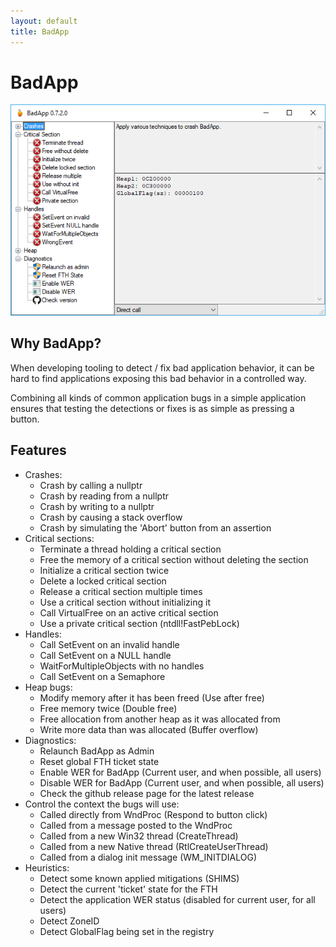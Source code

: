```yaml
---
layout: default
title: BadApp
---
```


# BadApp

![Example](BadApp.png)

## Why BadApp?
When developing tooling to detect / fix bad application behavior, it can be hard to find applications exposing this bad behavior in a controlled way.

Combining all kinds of common application bugs in a simple application ensures that testing the detections or fixes is as simple as pressing a button.

## Features


* Crashes:
    * Crash by calling a nullptr
    * Crash by reading from a nullptr
    * Crash by writing to a nullptr
    * Crash by causing a stack overflow
    * Crash by simulating the 'Abort' button from an assertion
* Critical sections:
    * Terminate a thread holding a critical section
    * Free the memory of a critical section without deleting the section
    * Initialize a critical section twice
    * Delete a locked critical section
    * Release a critical section multiple times
    * Use a critical section without initializing it
    * Call VirtualFree on an active critical section
    * Use a private critical section (ntdll!FastPebLock)
* Handles:
    * Call SetEvent on an invalid handle
    * Call SetEvent on a NULL handle
    * WaitForMultipleObjects with no handles
    * Call SetEvent on a Semaphore
* Heap bugs:
    * Modify memory after it has been freed (Use after free)
    * Free memory twice (Double free)
    * Free allocation from another heap as it was allocated from
    * Write more data than was allocated (Buffer overflow)
* Diagnostics:
    * Relaunch BadApp as Admin
    * Reset global FTH ticket state
    * Enable WER for BadApp (Current user, and when possible, all users)
    * Disable WER for BadApp (Current user, and when possible, all users)
    * Check the github release page for the latest release
* Control the context the bugs will use:
    * Called directly from WndProc (Respond to button click)
    * Called from a message posted to the WndProc
    * Called from a new Win32 thread (CreateThread)
    * Called from a new Native thread (RtlCreateUserThread)
    * Called from a dialog init message (WM_INITDIALOG)
* Heuristics:
    * Detect some known applied mitigations (SHIMS)
    * Detect the current 'ticket' state for the FTH
    * Detect the application WER status (disabled for current user, for all users)
    * Detect ZoneID
    * Detect GlobalFlag being set in the registry
